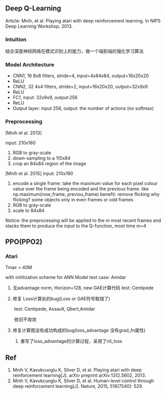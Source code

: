 ## Deep Q-Learning

Article: Mnih, et al. Playing atari with deep reinforcement learning. In NIPS Deep Learning Workshop. 2013.

### Intuition

结合深度神经网络在模式识别上的能力，做一个端到端的强化学习算法


### Model Architecture


- CNN1, 16 8x8 filters, stride=4, input=4x84x84, output=16x20x20
- ReLU
- CNN2, 32 4x4 filters, stride=2, input=16x20x20, output=32x9x9
- ReLU
- FC1, input: 32x9x9, output:256
- ReLU
- Output layer: input 256, output: the number of actions (no softmax)

### Preprocessing

[Mnih et al. 2013]

input: 210x160
1. RGB to gray-scale
2. down-sampling to a 110x84
3. crop an 84x84 region of the image

[Mnih et al. 2015]
input: 210x160
1. encode a single frame: take the maximum value for each pixel colour value over the frame being encoded and the previous frame. like np.maximum(now_frame, previou_frame)
benefit: remove flicking
why flicking? some objects only in even frames or odd frames
2. RGB to gray-scale
3. scale to 84x84

Notice: the preprocessing will be applied to the m most recent frames and stacks them to produce the input to the Q-function, most time m=4

## PPO(PPO2)

### Atari
Tmax = 40M

with initilization scheme for ANN Model
test case: Amidar

1. 无advantage norm, Horizon=128, new GAE计算代码
test: Centipede

2. 修复 Loss计算处的bug(Loss or GAE符号取错了)

   ​	test: Centipede, Assault, Qbert,Amidar
   
   ​	依旧不收敛

3. 修复计算图没有成功构成的bug(loss_advantage 没有grad_fn属性)
   1. 重写了loss_advantage的计算过程，采用了nll_loss

## Ref
1. Mnih V, Kavukcuoglu K, Silver D, et al. Playing atari with deep reinforcement learning[J]. arXiv preprint arXiv:1312.5602, 2013.
2. Mnih V, Kavukcuoglu K, Silver D, et al. Human-level control through deep reinforcement learning[J]. Nature, 2015, 518(7540): 529.
